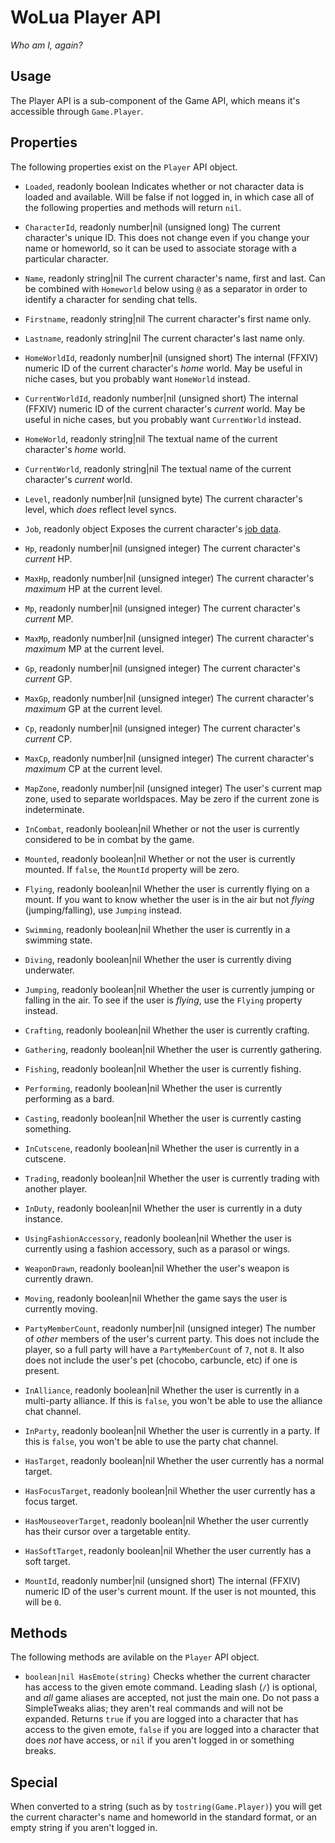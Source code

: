 # WoLua Player API
_Who am I, again?_

## Usage
The Player API is a sub-component of the Game API, which means it's accessible through `Game.Player`.

## Properties
The following properties exist on the `Player` API object.
<!-- SO FUCKING MANY -->

- `Loaded`, readonly boolean
  Indicates whether or not character data is loaded and available. Will be false if not logged in, in which case all of the following properties and methods will return `nil`.

- `CharacterId`, readonly number|nil (unsigned long)
  The current character's unique ID. This does not change even if you change your name or homeworld, so it can be used to associate storage with a particular character.

- `Name`, readonly string|nil
  The current character's name, first and last. Can be combined with `Homeworld` below using `@` as a separator in order to identify a character for sending chat tells.

- `Firstname`, readonly string|nil
  The current character's first name only.

- `Lastname`, readonly string|nil
  The current character's last name only.

- `HomeWorldId`, readonly number|nil (unsigned short)
  The internal (FFXIV) numeric ID of the current character's _home_ world. May be useful in niche cases, but you probably want `HomeWorld` instead.

- `CurrentWorldId`, readonly number|nil (unsigned short)
  The internal (FFXIV) numeric ID of the current character's _current_ world. May be useful in niche cases, but you probably want `CurrentWorld` instead.

- `HomeWorld`, readonly string|nil
  The textual name of the current character's _home_ world.

- `CurrentWorld`, readonly string|nil
  The textual name of the current character's _current_ world.

- `Level`, readonly number|nil (unsigned byte)
  The current character's level, which _does_ reflect level syncs.

- `Job`, readonly object
  Exposes the current character's [job data](job.md).

- `Hp`, readonly number|nil (unsigned integer)
  The current character's _current_ HP.

- `MaxHp`, readonly number|nil (unsigned integer)
  The current character's _maximum_ HP at the current level.

- `Mp`, readonly number|nil (unsigned integer)
  The current character's _current_ MP.

- `MaxMp`, readonly number|nil (unsigned integer)
  The current character's _maximum_ MP at the current level.

- `Gp`, readonly number|nil (unsigned integer)
  The current character's _current_ GP.

- `MaxGp`, readonly number|nil (unsigned integer)
  The current character's _maximum_ GP at the current level.

- `Cp`, readonly number|nil (unsigned integer)
  The current character's _current_ CP.

- `MaxCp`, readonly number|nil (unsigned integer)
  The current character's _maximum_ CP at the current level.

- `MapZone`, readonly number|nil (unsigned integer)
  The user's current map zone, used to separate worldspaces. May be zero if the current zone is indeterminate.

- `InCombat`, readonly boolean|nil
  Whether or not the user is currently considered to be in combat by the game.

- `Mounted`, readonly boolean|nil
  Whether or not the user is currently mounted. If `false`, the `MountId` property will be zero.

- `Flying`, readonly boolean|nil
  Whether the user is currently flying on a mount. If you want to know whether the user is in the air but not _flying_ (jumping/falling), use `Jumping` instead.

- `Swimming`, readonly boolean|nil
  Whether the user is currently in a swimming state.

- `Diving`, readonly boolean|nil
  Whether the user is currently diving underwater.

- `Jumping`, readonly boolean|nil
  Whether the user is currently jumping or falling in the air. To see if the user is _flying_, use the `Flying` property instead.

- `Crafting`, readonly boolean|nil
  Whether the user is currently crafting.

- `Gathering`, readonly boolean|nil
  Whether the user is currently gathering.

- `Fishing`, readonly boolean|nil
  Whether the user is currently fishing.

- `Performing`, readonly boolean|nil
  Whether the user is currently performing as a bard.

- `Casting`, readonly boolean|nil
  Whether the user is currently casting something.

- `InCutscene`, readonly boolean|nil
  Whether the user is currently in a cutscene.

- `Trading`, readonly boolean|nil
  Whether the user is currently trading with another player.

- `InDuty`, readonly boolean|nil
  Whether the user is currently in a duty instance.

- `UsingFashionAccessory`, readonly boolean|nil
  Whether the user is currently using a fashion accessory, such as a parasol or wings.

- `WeaponDrawn`, readonly boolean|nil
  Whether the user's weapon is currently drawn.

- `Moving`, readonly boolean|nil
  Whether the game says the user is currently moving.

- `PartyMemberCount`, readonly number|nil (unsigned integer)
  The number of _other_ members of the user's current party. This does not include the player, so a full party will have a `PartyMemberCount` of `7`, not `8`. It also does not include the user's pet (chocobo, carbuncle, etc) if one is present.

- `InAlliance`, readonly boolean|nil
  Whether the user is currently in a multi-party alliance. If this is `false`, you won't be able to use the alliance chat channel.

- `InParty`, readonly boolean|nil
  Whether the user is currently in a party. If this is `false`, you won't be able to use the party chat channel.

- `HasTarget`, readonly boolean|nil
  Whether the user currently has a normal target.

- `HasFocusTarget`, readonly boolean|nil
  Whether the user currently has a focus target.

- `HasMouseoverTarget`, readonly boolean|nil
  Whether the user currently has their cursor over a targetable entity.

- `HasSoftTarget`, readonly boolean|nil
  Whether the user currently has a soft target.

- `MountId`, readonly number|nil (unsigned short)
  The internal (FFXIV) numeric ID of the user's current mount. If the user is not mounted, this will be `0`.

## Methods
The following methods are avilable on the `Player` API object.

- `boolean|nil HasEmote(string)`
  Checks whether the current character has access to the given emote command. Leading slash (`/`) is optional, and _all_ game aliases are accepted, not just the main one. Do not pass a SimpleTweaks alias; they aren't real commands and will not be expanded.
  Returns `true` if you are logged into a character that has access to the given emote, `false` if you are logged into a character that does _not_ have access, or `nil` if you aren't logged in or something breaks.

## Special
When converted to a string (such as by `tostring(Game.Player)`) you will get the current character's name and homeworld in the standard format, or an empty string if you aren't logged in.
